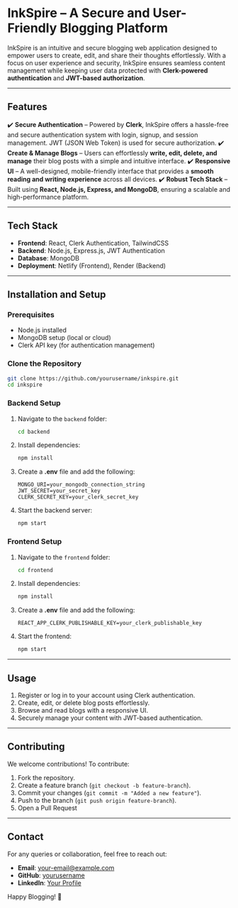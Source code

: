 # **InkSpire – A Secure and User-Friendly Blogging Platform**

InkSpire is an intuitive and secure blogging web application designed to empower users to create, edit, and share their thoughts effortlessly. With a focus on user experience and security, InkSpire ensures seamless content management while keeping user data protected with **Clerk-powered authentication** and **JWT-based authorization**.

---

## **Features**
✔️ **Secure Authentication** – Powered by **Clerk**, InkSpire offers a hassle-free and secure authentication system with login, signup, and session management. JWT (JSON Web Token) is used for secure authorization.
✔️ **Create & Manage Blogs** – Users can effortlessly **write, edit, delete, and manage** their blog posts with a simple and intuitive interface.
✔️ **Responsive UI** – A well-designed, mobile-friendly interface that provides a **smooth reading and writing experience** across all devices.
✔️ **Robust Tech Stack** – Built using **React, Node.js, Express, and MongoDB**, ensuring a scalable and high-performance platform.

---

## **Tech Stack**
- **Frontend**: React, Clerk Authentication, TailwindCSS
- **Backend**: Node.js, Express.js, JWT Authentication
- **Database**: MongoDB
- **Deployment**: Netlify (Frontend), Render (Backend)

---

## **Installation and Setup**

### **Prerequisites**
- Node.js installed
- MongoDB setup (local or cloud)
- Clerk API key (for authentication management)

### **Clone the Repository**
```sh
git clone https://github.com/yourusername/inkspire.git
cd inkspire
```

### **Backend Setup**
1. Navigate to the `backend` folder:
   ```sh
   cd backend
   ```
2. Install dependencies:
   ```sh
   npm install
   ```
3. Create a **.env** file and add the following:
   ```env
   MONGO_URI=your_mongodb_connection_string
   JWT_SECRET=your_secret_key
   CLERK_SECRET_KEY=your_clerk_secret_key
   ```
4. Start the backend server:
   ```sh
   npm start
   ```

### **Frontend Setup**
1. Navigate to the `frontend` folder:
   ```sh
   cd frontend
   ```
2. Install dependencies:
   ```sh
   npm install
   ```
3. Create a **.env** file and add the following:
   ```env
   REACT_APP_CLERK_PUBLISHABLE_KEY=your_clerk_publishable_key
   ```
4. Start the frontend:
   ```sh
   npm start
   ```

---

## **Usage**
1. Register or log in to your account using Clerk authentication.
2. Create, edit, or delete blog posts effortlessly.
3. Browse and read blogs with a responsive UI.
4. Securely manage your content with JWT-based authentication.

---

## **Contributing**
We welcome contributions! To contribute:
1. Fork the repository.
2. Create a feature branch (`git checkout -b feature-branch`).
3. Commit your changes (`git commit -m "Added a new feature"`).
4. Push to the branch (`git push origin feature-branch`).
5. Open a Pull Request

---

## **Contact**
For any queries or collaboration, feel free to reach out:
- **Email**: your-email@example.com
- **GitHub**: [yourusername](https://github.com/yourusername)
- **LinkedIn**: [Your Profile](https://linkedin.com/in/yourprofile)

Happy Blogging! 🚀

